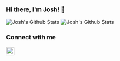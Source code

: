 ### Hi there, I'm Josh! 👋

<img alt="Josh's Github Stats" src="https://github-readme-stats.vercel.app/api?username=joshbaumann&hide_border=true&count_private=true&include_all_commits=true&theme=onedark" />


<img alt="Josh's Github Stats" src="https://github-readme-stats.vercel.app/api/top-langs/?username=joshbaumann&theme=onedark&layout=compact" />

### Connect with me
[<img alt="joshbaumann | LinkedIn" width="22px" src="https://cdn.jsdelivr.net/npm/simple-icons@v3/icons/linkedin.svg" />][linkedin]

[linkedin]: https://nz.linkedin.com/in/joshua-baumann-83ba3573

